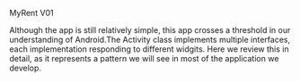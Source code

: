 MyRent V01

Although the app is still relatively simple, this app crosses a threshold in our understanding of Android.The Activity class implements multiple interfaces, each implementation responding to different widgits. Here we review this in detail, as it represents a pattern we will see in most of the application we develop.